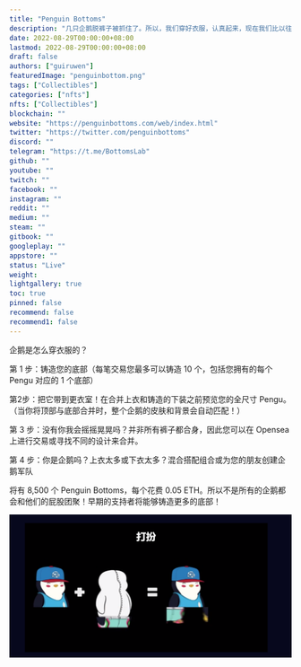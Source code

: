 ```yaml
---
title: "Penguin Bottoms"
description: "几只企鹅脱裤子被抓住了。所以，我们穿好衣服，认真起来，现在我们比以往任何时候都大。"
date: 2022-08-29T00:00:00+08:00
lastmod: 2022-08-29T00:00:00+08:00
draft: false
authors: ["guiruwen"]
featuredImage: "penguinbottom.png"
tags: ["Collectibles"]
categories: ["nfts"]
nfts: ["Collectibles"]
blockchain: ""
website: "https://penguinbottoms.com/web/index.html"
twitter: "https://twitter.com/penguinbottoms"
discord: ""
telegram: "https://t.me/BottomsLab"
github: ""
youtube: ""
twitch: ""
facebook: ""
instagram: ""
reddit: ""
medium: ""
steam: ""
gitbook: ""
googleplay: ""
appstore: ""
status: "Live"
weight: 
lightgallery: true
toc: true
pinned: false
recommend: false
recommend1: false
---
```

企鹅是怎么穿衣服的？

第 1 步：铸造您的底部（每笔交易您最多可以铸造 10 个，包括您拥有的每个 Pengu 对应的 1 个底部）

第2步：把它带到更衣室！在合并上衣和铸造的下装之前预览您的全尺寸 Pengu。（当你将顶部与底部合并时，整个企鹅的皮肤和背景会自动匹配！）

第 3 步：没有你我会摇摇晃晃吗？并非所有裤子都合身，因此您可以在 Opensea 上进行交易或寻找不同的设计来合并。

第 4 步：你是企鹅吗？上衣太多或下衣太多？混合搭配组合或为您的朋友创建企鹅军队

将有 8,500 个 Penguin Bottoms，每个花费 0.05 ETH。所以不是所有的企鹅都会和他们的屁股团聚！早期的支持者将能够铸造更多的底部！

![nft](01.png)

